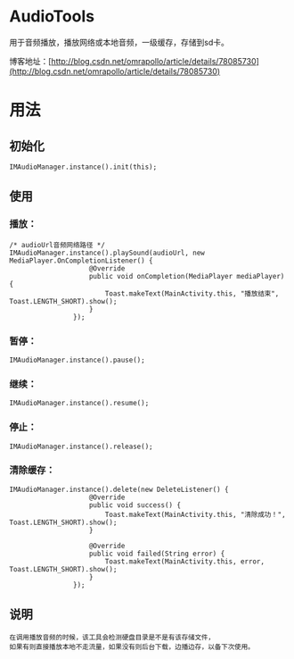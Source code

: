 # AudioTools
用于音频播放，播放网络或本地音频，一级缓存，存储到sd卡。

博客地址：[http://blog.csdn.net/omrapollo/article/details/78085730](http://blog.csdn.net/omrapollo/article/details/78085730)

# 用法

## 初始化

```
IMAudioManager.instance().init(this);
```

## 使用

### 播放：

```
/* audioUrl音频网络路径 */
IMAudioManager.instance().playSound(audioUrl, new MediaPlayer.OnCompletionListener() {
                    @Override
                    public void onCompletion(MediaPlayer mediaPlayer) {
                        Toast.makeText(MainActivity.this, "播放结束", Toast.LENGTH_SHORT).show();
                    }
                });
```

### 暂停：

```
IMAudioManager.instance().pause();
```

### 继续：

```
IMAudioManager.instance().resume();
```

### 停止：

```
IMAudioManager.instance().release();
```

### 清除缓存：

```
IMAudioManager.instance().delete(new DeleteListener() {
                    @Override
                    public void success() {
                        Toast.makeText(MainActivity.this, "清除成功！", Toast.LENGTH_SHORT).show();
                    }

                    @Override
                    public void failed(String error) {
                        Toast.makeText(MainActivity.this, error, Toast.LENGTH_SHORT).show();
                    }
                });
```

## 说明

```
在调用播放音频的时候，该工具会检测硬盘目录是不是有该存储文件，
如果有则直接播放本地不走流量，如果没有则后台下载，边播边存，以备下次使用。
```

